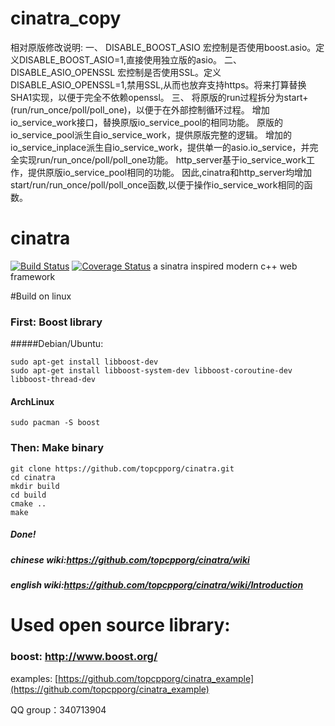 ﻿# cinatra_copy

相对原版修改说明:
    一、 DISABLE_BOOST_ASIO 宏控制是否使用boost.asio。定义DISABLE_BOOST_ASIO=1,直接使用独立版的asio。
    二、 DISABLE_ASIO_OPENSSL 宏控制是否使用SSL。定义DISABLE_ASIO_OPENSSL=1,禁用SSL,从而也放弃支持https。将来打算替换SHA1实现，以便于完全不依赖openssl。
    三、 将原版的run过程拆分为start+(run/run_once/poll/poll_one)，以便于在外部控制循环过程。
        增加io_service_work接口，替换原版io_service_pool的相同功能。
	    原版的io_service_pool派生自io_service_work，提供原版完整的逻辑。
	    增加的io_service_inplace派生自io_service_work，提供单一的asio.io_service，并完全实现run/run_once/poll/poll_one功能。
	    http_server基于io_service_work工作，提供原版io_service_pool相同的功能。
	    因此,cinatra和http_server均增加start/run/run_once/poll/poll_once函数,以便于操作io_service_work相同的函数。

# cinatra
	
[![Build Status](https://travis-ci.org/topcpporg/cinatra.svg?branch=master)](https://travis-ci.org/topcpporg/cinatra)
[![Coverage Status](https://coveralls.io/repos/topcpporg/cinatra/badge.svg?branch=master&service=github)](https://coveralls.io/github/topcpporg/cinatra?branch=master)
a sinatra inspired modern c++ web framework

#Build on linux

### First: Boost library
#####Debian/Ubuntu:

```
sudo apt-get install libboost-dev
sudo apt-get install libboost-system-dev libboost-coroutine-dev libboost-thread-dev

```

#### ArchLinux
```
sudo pacman -S boost
```

### Then: Make binary
```
git clone https://github.com/topcpporg/cinatra.git
cd cinatra
mkdir build
cd build
cmake ..
make
```
##### Done!

##### chinese wiki:https://github.com/topcpporg/cinatra/wiki
##### english wiki:https://github.com/topcpporg/cinatra/wiki/Introduction

# Used open source library:
### boost: http://www.boost.org/

examples: [https://github.com/topcpporg/cinatra_example](https://github.com/topcpporg/cinatra_example)

QQ group：340713904